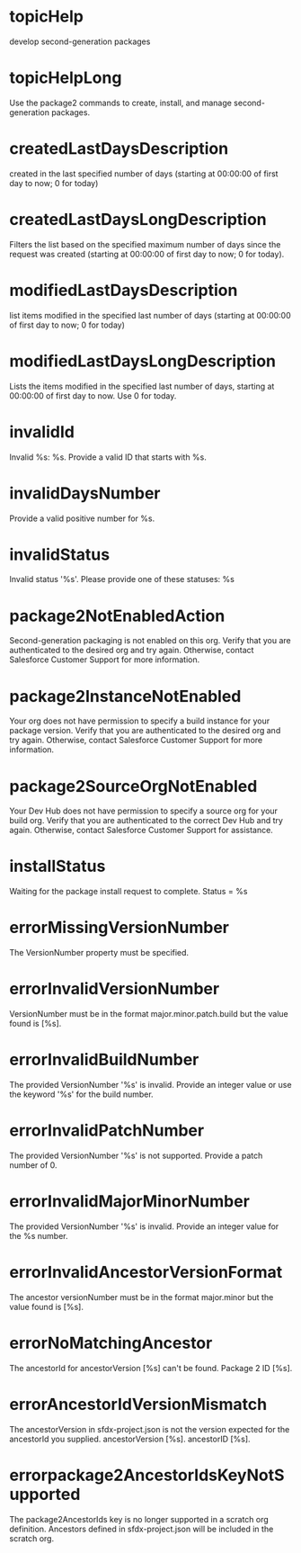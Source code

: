 # topicHelp

develop second-generation packages

# topicHelpLong

Use the package2 commands to create, install, and manage second-generation packages.

# createdLastDaysDescription

created in the last specified number of days (starting at 00:00:00 of first day to now; 0 for today)

# createdLastDaysLongDescription

Filters the list based on the specified maximum number of days since the request was created (starting at 00:00:00 of first day to now; 0 for today).

# modifiedLastDaysDescription

list items modified in the specified last number of days (starting at 00:00:00 of first day to now; 0 for today)

# modifiedLastDaysLongDescription

Lists the items modified in the specified last number of days, starting at 00:00:00 of first day to now. Use 0 for today.

# invalidId

Invalid %s: %s. Provide a valid ID that starts with %s.

# invalidDaysNumber

Provide a valid positive number for %s.

# invalidStatus

Invalid status '%s'. Please provide one of these statuses: %s

# package2NotEnabledAction

Second-generation packaging is not enabled on this org. Verify that you are authenticated to the desired org and try again. Otherwise, contact Salesforce Customer Support for more information.

# package2InstanceNotEnabled

Your org does not have permission to specify a build instance for your package version. Verify that you are authenticated to the desired org and try again. Otherwise, contact Salesforce Customer Support for more information.

# package2SourceOrgNotEnabled

Your Dev Hub does not have permission to specify a source org for your build org. Verify that you are authenticated to the correct Dev Hub and try again. Otherwise, contact Salesforce Customer Support for assistance.

# installStatus

Waiting for the package install request to complete. Status = %s

# errorMissingVersionNumber

The VersionNumber property must be specified.

# errorInvalidVersionNumber

VersionNumber must be in the format major.minor.patch.build but the value found is [%s].

# errorInvalidBuildNumber

The provided VersionNumber '%s' is invalid. Provide an integer value or use the keyword '%s' for the build number.

# errorInvalidPatchNumber

The provided VersionNumber '%s' is not supported. Provide a patch number of 0.

# errorInvalidMajorMinorNumber

The provided VersionNumber '%s' is invalid. Provide an integer value for the %s number.

# errorInvalidAncestorVersionFormat

The ancestor versionNumber must be in the format major.minor but the value found is [%s].

# errorNoMatchingAncestor

The ancestorId for ancestorVersion [%s] can't be found. Package 2 ID [%s].

# errorAncestorIdVersionMismatch

The ancestorVersion in sfdx-project.json is not the version expected for the ancestorId you supplied. ancestorVersion [%s]. ancestorID [%s].

# errorpackage2AncestorIdsKeyNotSupported

The package2AncestorIds key is no longer supported in a scratch org definition. Ancestors defined in sfdx-project.json will be included in the scratch org.
